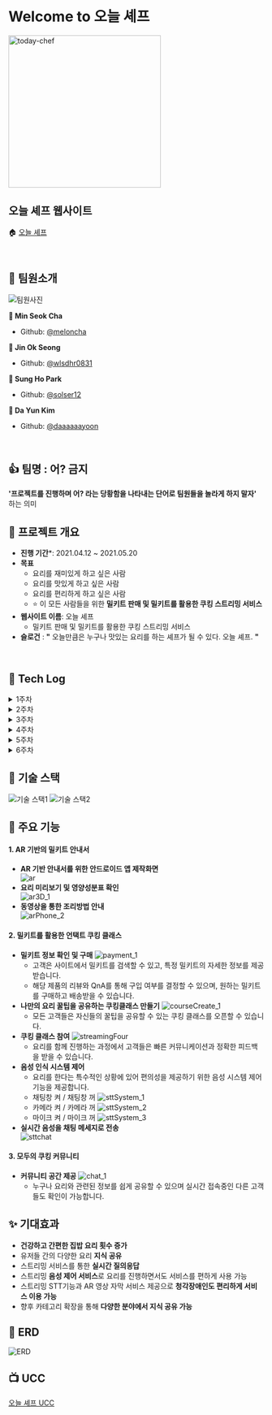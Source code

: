 # Welcome to 오늘 셰프

<img src="./documents/README/images/logo/logo_icon.png" alt="today-chef" width="300px">

## 오늘 셰프 웹사이트 
🏠 [오늘 셰프](https://k4b204.p.ssafy.io)

<br>

## :construction_worker: 팀원소개

![팀원사진](./documents/README/images/team.png)

**:panda_face: Min Seok Cha**

- Github: [@meloncha](https://github.com/meloncha)

**:hatched_chick: Jin Ok Seong**

- Github: [@wlsdhr0831](https://github.com/wlsdhr0831)

**:koala: Sung Ho Park**

- Github: [@solser12](https://github.com/solser12)

**:tiger: Da Yun Kim**

- Github: [@daaaaaayoon](https://github.com/daaaaaayoon)

<br>

## :+1: 팀명 : 어? 금지
**'프로젝트를 진행하며 어? 라는 당황함을 나타내는 단어로 팀원들을 놀라게 하지 말자'** 하는 의미

## 📆 프로젝트 개요
- **진행 기간***: 2021.04.12 ~ 2021.05.20
- **목표**
    - 요리를 재미있게 하고 싶은 사람
    - 요리를 맛있게 하고 싶은 사람
    - 요리를 편리하게 하고 싶은 사람
    - :star: 이 모든 사람들을 위한 **밀키트 판매 및 밀키트를 활용한 쿠킹 스트리밍 서비스**
- **웹사이트 이름**: 오늘 셰프
    - 밀키트 판매 및 밀키트를 활용한 쿠킹 스트리밍 서비스
- **슬로건** : **"** 오늘만큼은 누구나 맛있는 요리를 하는 셰프가 될 수 있다. 오늘 셰프. **"**

<br>

## 📒 Tech Log

<details>
    <summary>1주차</summary>
    <ul>
        <a href="documents/dev_log/20210412_dev_log.md"><li>4/12 - 기획 (방향성 정하기 & 아이디어 회의 및 주제 선정)</li></a>
        <a href="documents/dev_log/20210413_dev_log.md"><li>4/13 - 기획 (주요 기능 상세히 작성하기, 프론트/백 기술 스펙 정하기)</li></a>
        <a href="documents/dev_log/20210414_dev_log.md"><li>4/14 - 기획 (서비스 한 줄 소개 정하기, 프로젝트 계획서 제출, SSAFY 일정 참가)</li></a>
        <a href="documents/dev_log/20210415_dev_log.md"><li>4/15 - 기획 (Design Template 참고, 와이어프레임 작성 관련 discussion) </li></a>
        <a href="documents/dev_log/20210416_dev_log.md"><li>4/16 - BackEnd : DB ERD & Entity 설계, Streaming OpenSource 비교, FrontEnd : jQuery 디자인 Vue로 migration)</li></a>
    </ul>
</details>
<details>
    <summary>2주차</summary>
    <ul>
        <a href="documents/dev_log/20210419_dev_log.md"><li>4/19 - 개발 (FrontEnd: 컴포넌트 큰 틀 잡기, BackEnd: Api 설계) + 기획 변경 사항 (이벤트 목록, 쿠폰 데이터) </li></a>
        <a href="documents/dev_log/20210420_dev_log.md"><li>4/20 - 개발 (FrontEnd: 각자 페이지 작업, BackEnd: Controller 작성 및 엔티티 수정) & 팀 미팅</li></a>
        <a href="documents/dev_log/20210421_dev_log.md"><li>4/21 - 개발 (스트리밍 중간 정리, 서버 배포) & 팀 미팅 (기술 제안 : AR, Unity 등) </li></a>
        <a href="documents/dev_log/20210422_dev_log.md"><li>4/22 - 발표 준비 & 개발 </li></a>
        <a href="documents/dev_log/20210423_dev_log.md"><li>4/23 - 중간 발표 & 개발 & 스트리밍 오픈소스 테스트 및 결정 </li></a>
    </ul>
</details>
<details>
    <summary>3주차</summary>
    <ul>
        <a href="documents/dev_log/20210426_dev_log.md"><li>4/26 - 개발 (FrontEnd: 카카오 로그인, 이미지 제작, OpenVidu 파일 분석, 내 정보 수정, 강의 제작, BackEnd: OpenVidu 소스 분석, CI/CD 구축, 가비아 도메인 적용, mm연동, Swagger3) </li></a>
        <a href="documents/dev_log/20210427_dev_log.md"><li>4/27 - 개발 (FrontEnd: toast UI, image-editor, viewer, CSS, BackEnd: OpenVidu, nginx 설정 변경, 새로운 aws jenkins 적용, mariadb 설치 및 설정) </li></a>
        <a href="documents/dev_log/20210428_dev_log.md"><li>4/28 - 기술 추가 (AR, Unity) & 개발 (API 코드 작성) </li></a>
        <a href="documents/dev_log/20210429_dev_log.md"><li>4/29 - AR 기능 확정 및 테스트 (홍보 영상 출력, 강의별 썸네일 영상 출력, 요리 도구 안내), 스트리밍 테스트 </li></a>
        <a href="documents/dev_log/20210430_dev_log.md"><li>4/30 - 개발 (TODO 기반)</li></a>
    </ul>
</details>
<details>
    <summary>4주차</summary>
    <ul>
        <a href="documents/dev_log/20210503_dev_log.md"><li>5/3 - 팀 미팅 의견 반영 및 서비스 추가 / 개발 </li></a>
        <a href="documents/dev_log/20210504_dev_log.md"><li>5/4 - 개발 (TODO 기반) </li></a>
        <a href="documents/dev_log/20210506_dev_log.md"><li>5/6 - 교보재 결제 & 개인 개발 진행 (주 - API 테스트) </li></a>
        <a href="documents/dev_log/20210507_dev_log.md"><li>5/7 - 개발 (TODO 기반 : 배송 조회 API, 검색 필터, 채팅 기능, 스트리밍 및 STT 구현) </li></a>
    </ul>
</details>
<details>
    <summary>5주차</summary>
    <ul>
        <a href="documents/dev_log/20210510_dev_log.md"><li>5/10 - 일정 변경 및 정리, 팀 미팅 개발 상황 공유, 개발 진행 </li></a>
        <a href="documents/dev_log/20210511_dev_log.md"><li>5/11 - 개발 (TODO 기반) </li></a>
        <a href="documents/dev_log/20210512_dev_log.md"><li>5/12 - 팀 회의 (서비스 명, 로고 수정, AR, UCC 영상 기획), 개발 (TODO 기반)  </li></a>
        <a href="documents/dev_log/20210513_dev_log.md"><li>5/13 - AR 영상 촬영, UCC 콘티 제작 및 촬영, 개발 (TODO 기반)  </li></a>
        <a href="documents/dev_log/20210514_dev_log.md"><li>5/14 - 개발 (TODO 기반)  </li></a>
    </ul>
</details>
<details>
    <summary>6주차</summary>
    <ul>
        <a href="documents/dev_log/20210517_dev_log.md"><li>5/17 - 개발, QA 및 버그 수정 </li></a>
        <a href="documents/dev_log/20210518_dev_log.md"><li>5/18 - DB 초기화, 더미 데이터 삽입, QA 및 버그 수정, css 디자인 수정 </li></a>
        <a href="documents/dev_log/20210520_dev_log.md"><li>5/20 - UCC, PPT, 발표준비, 최종 산출물 제작 및 제출 </li></a>
        <li>5/21 - 포팅 매뉴얼 제출, 발표, README 작성  </li>
    </ul>
</details>

## :wrench: 기술 스택
![기술 스택1](./documents/README/images/tech_stack1.png)
![기술 스택2](./documents/README/images/tech_stack2.png)

## :rocket: 주요 기능
#### 1. AR 기반의 밀키트 안내서
- **AR 기반 안내서를 위한 안드로이드 앱 제작화면** <br />
    ![ar](./documents/README/gif/ar.gif)
- **요리 미리보기 및 영양성분표 확인** <br />
    ![ar3D_1](./documents/README/gif/ar3D_1.gif)
- **동영상을 통한 조리방법 안내** <br />
    ![arPhone_2](./documents/README/gif/arPhone_2.gif)
#### 2. 밀키트를 활용한 언택트 쿠킹 클래스
- **밀키트 정보 확인 및 구매**
    ![payment_1](./documents/README/gif/payment_1.gif)
    + 고객은 사이트에서 밀키트를 검색할 수 있고, 특정 밀키트의 자세한 정보를 제공받습니다. <br />
    + 해당 제품의 리뷰와 QnA를 통해 구입 여부를 결정할 수 있으며, 원하는 밀키트를 구매하고 배송받을 수 있습니다. <br />
- **나만의 요리 꿀팁을 공유하는 쿠킹클래스 만들기**
    ![courseCreate_1](./documents/README/gif/courseCreate_1.gif)
    + 모든 고객들은 자신들의 꿀팁을 공유할 수 있는 쿠킹 클래스를 오픈할 수 있습니다. <br />
- **쿠킹 클래스 참여**
    ![streamingFour](./documents/README/gif/streamingFour.gif)
    + 요리를 함께 진행하는 과정에서 고객들은 빠른 커뮤니케이션과 정확한 피드백을 받을 수 있습니다. <br />
- **음성 인식 시스템 제어**
    - 요리를 한다는 특수적인 상황에 있어 편의성을 제공하기 위한 음성 시스템 제어 기능을 제공합니다.
    - 채팅창 켜 / 채팅창 꺼
    ![sttSystem_1](./documents/README/gif/sttSystem_1.gif)
    - 카메라 켜 / 카메라 꺼
    ![sttSystem_2](./documents/README/gif/sttSystem_2.gif)
    - 마이크 켜 / 마이크 꺼
    ![sttSystem_3](./documents/README/gif/sttSystem_3.gif)
- **실시간 음성을 채팅 메세지로 전송** <br />
    ![sttchat](./documents/README/gif/sttchat.gif)
#### 3. 모두의 쿠킹 커뮤니티
- **커뮤니티 공간 제공**
    ![chat_1](./documents/README/gif/chat_1.gif)
    - 누구나 요리와 관련된 정보를 쉽게 공유할 수 있으며 실시간 접속중인 다른 고객들도 확인이 가능합니다.

## :sparkles: 기대효과
- **건강하고 간편한 집밥 요리 횟수 증가**
- 유저들 간의 다양한 요리 **지식 공유**
- 스트리밍 서비스를 통한 **실시간 질의응답**
- 스트리밍 **음성 제어 서비스**로 요리를 진행하면서도 서비스를 편하게 사용 가능
- 스트리밍 STT기능과 AR 영상 자막 서비스 제공으로 **청각장애인도 편리하게 서비스 이용 가능**
- 향후 카테고리 확장을 통해 **다양한 분야에서 지식 공유 가능**


## :floppy_disk: ERD
![ERD](./documents/README/images/todaychef_erd.png)

## :tv: UCC
[오늘 셰프 UCC](https://youtu.be/K-vmcpYcQWU)
